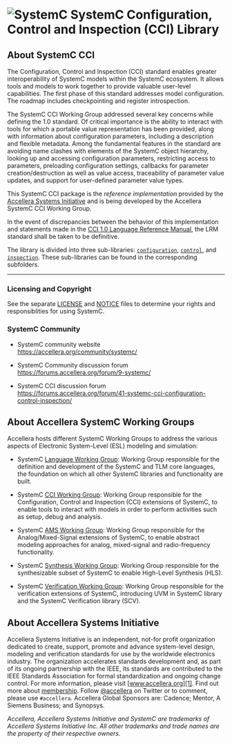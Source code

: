 ![SystemC][logo]
SystemC Configuration, Control and Inspection (CCI) Library
===========================================================

About SystemC CCI
-----------------

  The Configuration, Control and Inspection (CCI) standard enables greater 
  interoperability of SystemC models within the SystemC ecosystem. 
  It allows tools and models to work together to provide valuable user-level
  capabilities. The first phase of this standard addresses model configuration.
  The roadmap includes checkpointing and register introspection.

  The SystemC CCI Working Group addressed several key concerns while defining
  the 1.0 standard. Of critical importance is the ability to interact with 
  tools for which a portable value representation has been provided, along 
  with information about configuration parameters, including a description 
  and flexible metadata. Among the fundamental features in the standard are 
  avoiding name clashes with elements of the SystemC object hierarchy, 
  looking up and accessing configuration parameters, restricting access to 
  parameters, preloading configuration settings, callbacks for parameter 
  creation/destruction as well as value access, traceability of parameter 
  value updates, and support for user-defined parameter value types.

  This SystemC CCI package is the *reference implementation* provided by
  the [Accellera Systems Initiative][1] and is being developed by the 
  Accellera SystemC CCI Working Group.
  
  In the event of discrepancies between the behavior of this implementation and
  statements made in the [CCI 1.0 Language Reference Manual](https://www.accellera.org/images/downloads/standards/systemc/SystemC_CCI_1_0_LRM.pdf),
  the LRM standard shall be taken to be definitive.

  The library is divided into three sub-libraries: [`configuration`](configuration), [`control`](control), and
  [`inspection`](inspection). These sub-libraries can be found in the corresponding subfolders.

-------------------------------------------------------------------------------

### Licensing and Copyright

  See the separate [LICENSE](LICENSE) and [NOTICE](NOTICE) files to determine
  your rights and responsiblities for using SystemC.

### SystemC Community

  * SystemC community website  
    https://accellera.org/community/systemc/

  * SystemC Community discussion forum  
    https://forums.accellera.org/forum/9-systemc/

  * SystemC CCI discussion forum  
    https://forums.accellera.org/forum/41-systemc-cci-configuration-control-inspection/

About Accellera SystemC Working Groups
--------------------------------------

  Accellera hosts different SystemC Working Groups to address the various
  aspects of Electronic System-Level (ESL) modeling and simulation:
  
  * SystemC [Language Working Group][3]: Working Group responsible for the 
    definition and development of the SystemC and TLM core languages, the
    foundation on which all other SystemC libraries and functionality are built.
  
  * SystemC [CCI Working Group][6]: Working Group responsible for the 
    Configuration, Control and Inspection (CCI) extensions of SystemC, to
    enable tools to interact with models in order to perform activities 
    such as setup, debug and analysis.
  
  * SystemC [AMS Working Group][7]: Working Group responsible for the 
    Analog/Mixed-Signal extensions of SystemC, to enable abstract modeling 
    approaches for analog, mixed-signal and radio-frequency functionality.

  * SystemC [Synthesis Working Group][8]: Working Group responsible for the
    synthesizable subset of SystemC to enable High-Level Synthesis (HLS).
    
  * SystemC [Verification Working Group][9]: Working Group responsible for the
    verification extensions of SystemC, introducing UVM in SystemC library and 
    the SystemC Verification library (SCV).


About Accellera Systems Initiative
----------------------------------

  Accellera Systems Initiative is an independent, not-for profit organization
  dedicated to create, support, promote and advance system-level design,
  modeling and verification standards for use by the worldwide electronics
  industry.  The organization accelerates standards development and, as part of
  its ongoing partnership with the IEEE, its standards are contributed to the
  IEEE Standards Association for formal standardization and ongoing change
  control.  For more information, please visit [www.accellera.org][1].  Find out
  more about [membership][10]. Follow [@accellera][11] on Twitter or to comment,
  please use `#accellera`.  Accellera Global Sponsors are: Cadence; Mentor, A
  Siemens Business; and Synopsys.

_Accellera, Accellera Systems Initiative and SystemC are trademarks of
 Accellera Systems Initiative Inc. All other trademarks and trade names
 are the property of their respective owners._

[1]: https://accellera.org
[2]: https://ieeexplore.ieee.org/document/6134619/
[3]: https://accellera.org/activities/working-groups/systemc-language
[4]: https://accellera.org/activities/working-groups/systemc-tlm
[5]: https://accellera.org/activities/working-groups/systemc-datatypes
[6]: https://accellera.org/activities/working-groups/systemc-cci
[7]: https://accellera.org/activities/working-groups/systemc-ams
[8]: https://accellera.org/activities/working-groups/systemc-synthesis
[9]: https://accellera.org/activities/working-groups/systemc-verification
[10]: https://accellera.org/about/join/
[11]: https://twitter.com/accellera
[logo]: https://www.accellera.org/images/about/policies/logos/logo_systemc.gif


